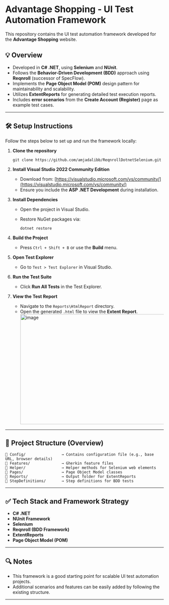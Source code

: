 # Advantage Shopping - UI Test Automation Framework

This repository contains the UI test automation framework developed for the **Advantage Shopping** website.

## 💡 Overview

- Developed in **C# .NET**, using **Selenium** and **NUnit**.
- Follows the **Behavior-Driven Development (BDD)** approach using **Reqnroll** (successor of SpecFlow).
- Implements the **Page Object Model (POM)** design pattern for maintainability and scalability.
- Utilizes **ExtentReports** for generating detailed test execution reports.
- Includes **error scenarios** from the **Create Account (Register)** page as example test cases.

---

## 🛠️ Setup Instructions

Follow the steps below to set up and run the framework locally:

1. **Clone the repository**
   
   ```git clone https://github.com/amjadalibb/ReqnrollDotnetSelenium.git```
2. **Install Visual Studio 2022 Community Edition**

   * Download from: [https://visualstudio.microsoft.com/vs/community/](https://visualstudio.microsoft.com/vs/community/)
   * Ensure you include the **ASP .NET Development** during installation.

3. **Install Dependencies**

   * Open the project in Visual Studio.
   * Restore NuGet packages via:

     ```dotnet restore```

4. **Build the Project**

   * Press `Ctrl + Shift + B` or use the **Build** menu.

5. **Open Test Explorer**

   * Go to `Test > Test Explorer` in Visual Studio.

6. **Run the Test Suite**

   * Click **Run All Tests** in the Test Explorer.

7. **View the Test Report**

   * Navigate to the `Reports\HtmlReport` directory.
   * Open the generated `.html` file to view the **Extent Report**.
     <img width="670" height="349" alt="image" src="https://github.com/user-attachments/assets/288a95be-e885-413e-96bf-e2d32e5fe066" />

---

## 📁 Project Structure (Overview)

```
📂 Config/                → Contains configuration file (e.g., base URL, browser details)
📂 Features/              → Gherkin feature files
📂 Helper/                → Helper methods for Selenium web elements
📂 Pages/                 → Page Object Model classes
📂 Reports/               → Output folder for ExtentReports
📂 StepDefinitions/       → Step definitions for BDD tests
```

---

## ✅ Tech Stack and Framework Strategy

* **C# .NET**
* **NUnit Framework**
* **Selenium**
* **Reqnroll (BDD Framework)**
* **ExtentReports**
* **Page Object Model (POM)**

---

## 🔍 Notes

* This framework is a good starting point for scalable UI test automation projects.
* Additional scenarios and features can be easily added by following the existing structure.

---
